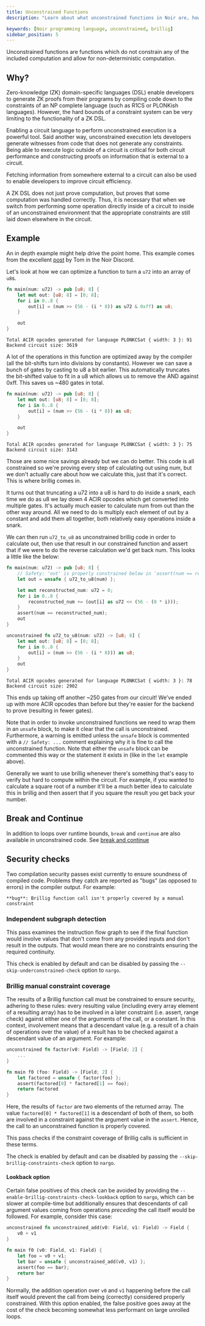 ```yaml
---
title: Unconstrained Functions
description: "Learn about what unconstrained functions in Noir are, how to use them and when you'd want to."

keywords: [Noir programming language, unconstrained, brillig]
sidebar_position: 5
---
```


Unconstrained functions are functions which do not constrain any of the included computation and allow for non-deterministic computation.

## Why?

Zero-knowledge (ZK) domain-specific languages (DSL) enable developers to generate ZK proofs from their programs by compiling code down to the constraints of an NP complete language (such as R1CS or PLONKish languages). However, the hard bounds of a constraint system can be very limiting to the functionality of a ZK DSL.

Enabling a circuit language to perform unconstrained execution is a powerful tool. Said another way, unconstrained execution lets developers generate witnesses from code that does not generate any constraints. Being able to execute logic outside of a circuit is critical for both circuit performance and constructing proofs on information that is external to a circuit.

Fetching information from somewhere external to a circuit can also be used to enable developers to improve circuit efficiency.

A ZK DSL does not just prove computation, but proves that some computation was handled correctly. Thus, it is necessary that when we switch from performing some operation directly inside of a circuit to inside of an unconstrained environment that the appropriate constraints are still laid down elsewhere in the circuit.

## Example

An in depth example might help drive the point home. This example comes from the excellent [post](https://discord.com/channels/1113924620781883405/1124022445054111926/1128747641853972590) by Tom in the Noir Discord.

Let's look at how we can optimize a function to turn a `u72` into an array of `u8`s.

```rust
fn main(num: u72) -> pub [u8; 8] {
    let mut out: [u8; 8] = [0; 8];
    for i in 0..8 {
        out[i] = (num >> (56 - (i * 8)) as u72 & 0xff) as u8;
    }

    out
}
```

```
Total ACIR opcodes generated for language PLONKCSat { width: 3 }: 91
Backend circuit size: 3619
```

A lot of the operations in this function are optimized away by the compiler (all the bit-shifts turn into divisions by constants). However we can save a bunch of gates by casting to u8 a bit earlier. This automatically truncates the bit-shifted value to fit in a u8 which allows us to remove the AND against 0xff. This saves us ~480 gates in total.

```rust
fn main(num: u72) -> pub [u8; 8] {
    let mut out: [u8; 8] = [0; 8];
    for i in 0..8 {
        out[i] = (num >> (56 - (i * 8)) as u8;
    }

    out
}
```

```
Total ACIR opcodes generated for language PLONKCSat { width: 3 }: 75
Backend circuit size: 3143
```

Those are some nice savings already but we can do better. This code is all constrained so we're proving every step of calculating out using num, but we don't actually care about how we calculate this, just that it's correct. This is where brillig comes in.

It turns out that truncating a u72 into a u8 is hard to do inside a snark, each time we do as u8 we lay down 4 ACIR opcodes which get converted into multiple gates. It's actually much easier to calculate num from out than the other way around. All we need to do is multiply each element of out by a constant and add them all together, both relatively easy operations inside a snark.

We can then run `u72_to_u8` as unconstrained brillig code in order to calculate out, then use that result in our constrained function and assert that if we were to do the reverse calculation we'd get back num. This looks a little like the below:

```rust
fn main(num: u72) -> pub [u8; 8] {
    // Safety: 'out' is properly constrained below in 'assert(num == reconstructed_num);'
    let out = unsafe { u72_to_u8(num) };

    let mut reconstructed_num: u72 = 0;
    for i in 0..8 {
        reconstructed_num += (out[i] as u72 << (56 - (8 * i)));
    }
    assert(num == reconstructed_num);
    out
}

unconstrained fn u72_to_u8(num: u72) -> [u8; 8] {
    let mut out: [u8; 8] = [0; 8];
    for i in 0..8 {
        out[i] = (num >> (56 - (i * 8))) as u8;
    }
    out
}
```

```
Total ACIR opcodes generated for language PLONKCSat { width: 3 }: 78
Backend circuit size: 2902
```

This ends up taking off another ~250 gates from our circuit! We've ended up with more ACIR opcodes than before but they're easier for the backend to prove (resulting in fewer gates).

Note that in order to invoke unconstrained functions we need to wrap them in an `unsafe` block,
to make it clear that the call is unconstrained.
Furthermore, a warning is emitted unless the `unsafe` block is commented with a `// Safety: ...` comment explaining why it is fine to call the unconstrained function. Note that either the `unsafe` block can be commented this way or the statement it exists in (like in the `let` example above).

Generally we want to use brillig whenever there's something that's easy to verify but hard to compute within the circuit. For example, if you wanted to calculate a square root of a number it'll be a much better idea to calculate this in brillig and then assert that if you square the result you get back your number.

## Break and Continue

In addition to loops over runtime bounds, `break` and `continue` are also available in unconstrained code. See [break and continue](../concepts/control_flow.md#break-and-continue)

## Security checks

Two compilation security passes exist currently to ensure soundness of compiled code. Problems they catch are reported as "bugs" (as opposed to errors) in the compiler output. For example:

```
**bug**: Brillig function call isn't properly covered by a manual constraint
```

### Independent subgraph detection

This pass examines the instruction flow graph to see if the final function would involve values that don't come from any provided inputs and don't result in the outputs. That would mean there are no constraints ensuring the required continuity.

This check is enabled by default and can be disabled by passing the `--skip-underconstrained-check` option to `nargo`.

### Brillig manual constraint coverage

The results of a Brillig function call must be constrained to ensure security, adhering to these rules: every resulting value (including every array element of a resulting array) has to be involved in a later constraint (i.e. assert, range check) against either one of the arguments of the call, or a constant. In this context, involvement means that a descendant value (e.g. a result of a chain of operations over the value) of a result has to be checked against a descendant value of an argument. For example:

```rust
unconstrained fn factor(v0: Field) -> [Field; 2] {
    ...
}

fn main f0 (foo: Field) -> [Field; 2] {
    let factored = unsafe { factor(foo) };
    assert(factored[0] * factored[1] == foo);
    return factored
}
```

Here, the results of `factor` are two elements of the returned array. The value `factored[0] * factored[1]` is a descendant of both of them, so both are involved in a constraint against the argument value in the `assert`. Hence, the call to an unconstrained function is properly covered.

This pass checks if the constraint coverage of Brillig calls is sufficient in these terms.

The check is enabled by default and can be disabled by passing the `--skip-brillig-constraints-check` option to `nargo`.

#### Lookback option

Certain false positives of this check can be avoided by providing the `--enable-brillig-constraints-check-lookback` option to `nargo`, which can be slower at compile-time but additionally ensures that descendants of call argument values coming from operations *preceding* the call itself would be followed. For example, consider this case:

```rust
unconstrained fn unconstrained_add(v0: Field, v1: Field) -> Field {
    v0 + v1
}

fn main f0 (v0: Field, v1: Field) {
    let foo = v0 + v1;
    let bar = unsafe { unconstrained_add(v0, v1) };
    assert(foo == bar);
    return bar
}
```

Normally, the addition operation over `v0` and `v1` happening before the call itself would prevent the call from being (correctly) considered properly constrained. With this option enabled, the false positive goes away at the cost of the check becoming somewhat less performant on large unrolled loops.